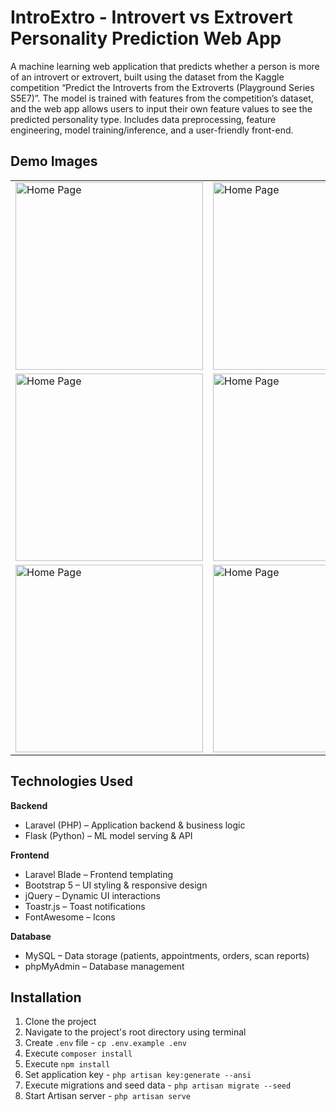 # IntroExtro - Introvert vs Extrovert Personality Prediction Web App

A machine learning web application that predicts whether a person is more of an introvert or extrovert, built using the dataset from the Kaggle competition “Predict the Introverts from the Extroverts (Playground Series S5E7)”. The model is trained with features from the competition’s dataset, and the web app allows users to input their own feature values to see the predicted personality type. Includes data preprocessing, feature engineering, model training/inference, and a user-friendly front-end.

## Demo Images
<div align="center">
  <table>
    <tr>
      <td><img src="/Documents/Demo Images/patient1.png" width="300" alt="Home Page"></td>
      <td><img src="/Documents/Demo Images/patient12.png" width="300" alt="Home Page"></td>
      <td><img src="/Documents/Demo Images/patient13.png" width="300" alt="Home Page"></td>
    </tr>
    <tr>
       <td><img src="/Documents/Demo Images/doctor1.png" width="300" alt="Home Page"></td>
       <td><img src="/Documents/Demo Images/doctor2.png" width="300" alt="Home Page"></td>
       <td><img src="/Documents/Demo Images/doctor3.png" width="300" alt="Home Page"></td>
    </tr>
      <tr>
            <td><img src="/Documents/Demo Images/admin1.png" width="300" alt="Home Page"></td>
            <td><img src="/Documents/Demo Images/admin2.png" width="300" alt="Home Page"></td>
            <td><img src="/Documents/Demo Images/admin3.png" width="300" alt="Home Page"></td>
    </tr>
  </table>
</div>

## Technologies Used

**Backend**
- Laravel (PHP) – Application backend & business logic
- Flask (Python) – ML model serving & API 

**Frontend**
- Laravel Blade – Frontend templating
- Bootstrap 5 – UI styling & responsive design
- jQuery – Dynamic UI interactions
- Toastr.js – Toast notifications
- FontAwesome – Icons

**Database**
- MySQL – Data storage (patients, appointments, orders, scan reports)  
- phpMyAdmin – Database management  

## Installation
1. Clone the project  
2. Navigate to the project's root directory using terminal  
3. Create `.env` file - `cp .env.example .env`  
4. Execute `composer install`  
5. Execute `npm install`  
6. Set application key - `php artisan key:generate --ansi`  
7. Execute migrations and seed data - `php artisan migrate --seed`  
8. Start Artisan server - `php artisan serve`  
